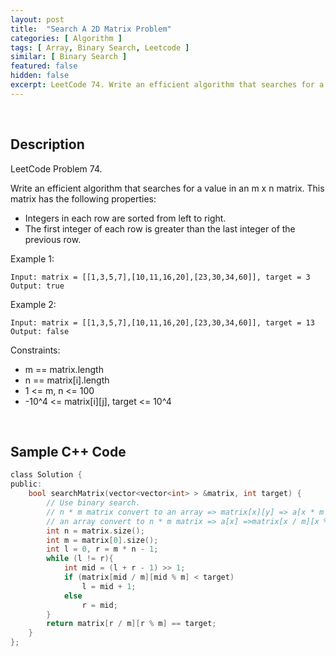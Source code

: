 ```yaml
---
layout: post
title:  "Search A 2D Matrix Problem"
categories: [ Algorithm ]
tags: [ Array, Binary Search, Leetcode ]
similar: [ Binary Search ]
featured: false
hidden: false
excerpt: LeetCode 74. Write an efficient algorithm that searches for a value in an m x n matrix. 
---
```


<br />

## Description

LeetCode Problem 74. 

Write an efficient algorithm that searches for a value in an m x n matrix. This matrix has the following properties:

* Integers in each row are sorted from left to right.
* The first integer of each row is greater than the last integer of the previous row.
 

Example 1:
```
Input: matrix = [[1,3,5,7],[10,11,16,20],[23,30,34,60]], target = 3
Output: true
```

Example 2:
```
Input: matrix = [[1,3,5,7],[10,11,16,20],[23,30,34,60]], target = 13
Output: false
```
 

Constraints:

* m == matrix.length
* n == matrix[i].length
* 1 <= m, n <= 100
* -10^4 <= matrix[i][j], target <= 10^4



<br />

## Sample C++ Code


```c
class Solution {
public:
    bool searchMatrix(vector<vector<int> > &matrix, int target) {
        // Use binary search.
        // n * m matrix convert to an array => matrix[x][y] => a[x * m + y]
        // an array convert to n * m matrix => a[x] =>matrix[x / m][x % m];
        int n = matrix.size();
        int m = matrix[0].size();
        int l = 0, r = m * n - 1;
        while (l != r){
            int mid = (l + r - 1) >> 1;
            if (matrix[mid / m][mid % m] < target)
                l = mid + 1;
            else 
                r = mid;
        }
        return matrix[r / m][r % m] == target;
    }
};
```
